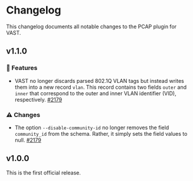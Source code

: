 # Changelog

This changelog documents all notable changes to the PCAP plugin for VAST.

## v1.1.0

### :gift: Features

- VAST no longer discards parsed 802.1Q VLAN tags but instead writes them into
  a new record `vlan`. This record contains two fields `outer` and `inner` that
  correspond to the outer and inner VLAN identifier (VID), respectively.
  [#2179](https://github.com/tenzir/vast/pull/2179)

### :warning: Changes

- The option `--disable-community-id` no longer removes the field
  `community_id` from the schema. Rather, it simply sets the field values to
  null.
  [#2179](https://github.com/tenzir/vast/pull/2179)

## v1.0.0

This is the first official release.
